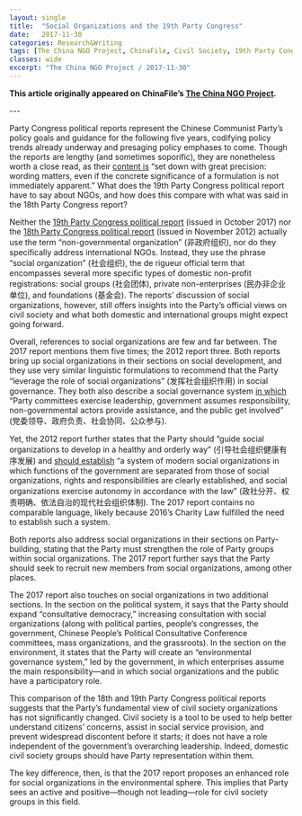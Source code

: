 ```yaml
---
layout: single
title:  "Social Organizations and the 19th Party Congress"
date:   2017-11-30
categories: Research&Writing
tags: [The China NGO Project, ChinaFile, Civil Society, 19th Party Congress]
classes: wide
excerpt: "The China NGO Project / 2017-11-30"
---
```


**This article originally appeared on ChinaFile’s [The China NGO Project](http://www.chinafile.com/ngo/analysis/social-organizations-and-19th-party-congress).**



--- <br>

Party
 Congress political reports represent the Chinese Communist Party’s
policy goals and guidance for the following five years, codifying policy
 trends already underway and presaging policy emphases to come. Though
the reports are lengthy (and sometimes soporific), they are nonetheless
worth a close read, as their [content is](https://www.hoover.org/sites/default/files/research/docs/clm53am.pdf)
 “set down with great precision: wording matters, even if the concrete
significance of a formulation is not immediately apparent.” What does
the 19th Party Congress political report have to say about NGOs, and how
 does this compare with what was said in the 18th Party Congress report?

Neither the [19th Party Congress political report](http://news.xinhuanet.com/politics/19cpcnc/2017-10/27/c_1121867529.htm) (issued in October 2017) nor the [18th Party Congress political report](http://news.xinhuanet.com/18cpcnc/2012-11/17/c_113711665.htm)
 (issued in November 2012) actually use the term “non-governmental
organization” (非政府组织), nor do they specifically address international
NGOs. Instead, they use the phrase “social organization” (社会组织), the de
rigueur official term that encompasses several more specific types of
domestic non-profit registrations: social groups (社会团体), private
non-enterprises (民办非企业单位), and foundations (基金会). The reports’
discussion of social organizations, however, still offers insights into
the Party’s official views on civil society and what both domestic and
international groups might expect going forward.

Overall, references to social organizations are few and far between.
The 2017 report mentions them five times; the 2012 report three. Both
reports bring up social organizations in their sections on social
development, and they use very similar linguistic formulations to
recommend that the Party “leverage the role of social organizations”
(发挥社会组织作用) in social governance. They both also describe a social
governance system [in which](http://www.xinhuanet.com/english/download/Xi_Jinping's_report_at_19th_CPC_National_Congress.pdf)
 “Party committees exercise leadership, government assumes
responsibility, non-governmental actors provide assistance, and the
public get involved” (党委领导、政府负责、社会协同、公众参与).

Yet, the 2012 report further states that the Party should “guide
social organizations to develop in a healthy and orderly way”
(引导社会组织健康有序发展) and [should establish](http://www.china-embassy.org/eng/zt/18th_CPC_National_Congress_Eng/t992917.htm)
 “a system of modern social organizations in which functions of the
government are separated from those of social organizations, rights and
responsibilities are clearly established, and social organizations
exercise autonomy in accordance with the law” (政社分开、权责明确、依法自治的现代社会组织体制).
 The 2017 report contains no comparable language, likely because 2016’s
Charity Law fulfilled the need to establish such a system.

Both reports also address social organizations in their sections on
Party-building, stating that the Party must strengthen the role of Party
 groups within social organizations. The 2017 report further says that
the Party should seek to recruit new members from social organizations,
among other places.

The 2017 report also touches on social organizations in two
additional sections. In the section on the political system, it says
that the Party should expand “consultative democracy,” increasing
consultation with social organizations (along with political parties,
people’s congresses, the government, Chinese People’s Political
Consultative Conference committees, mass organizations, and the
grassroots). In the section on the environment, it states that the Party
 will create an “environmental governance system,” led by the
government, in which enterprises assume the main responsibility—and in
which social organizations and the public have a participatory role.

This comparison of the 18th and 19th Party Congress political reports
 suggests that the Party’s fundamental view of civil society
organizations has not significantly changed. Civil society is a tool to
be used to help better understand citizens’ concerns, assist in social
service provision, and prevent widespread discontent before it starts;
it does not have a role independent of the government’s overarching
leadership. Indeed, domestic civil society groups should have Party
representation within them.

The key difference, then, is that the 2017 report proposes an
enhanced role for social organizations in the environmental sphere. This
 implies that Party sees an active and positive—though not leading—role
for civil society groups in this field.

